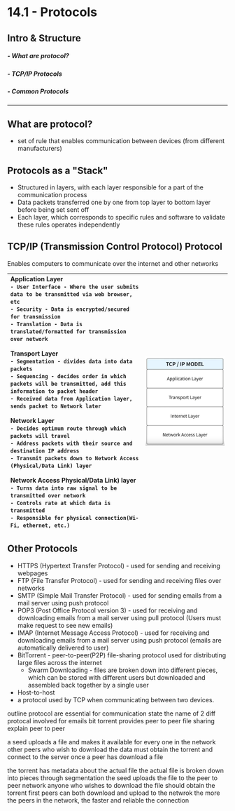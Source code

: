 # 14.1 - Protocols
## Intro & Structure
#####    - What are protocol?
#####    - TCP/IP Protocols
#####    - Common Protocols

---
## What are protocol?
 - set of rule that enables communication between devices (from different manufacturers)

## Protocols as a "Stack"
- Structured in layers, with each layer responsible for a part of the communication process
- Data packets transferred one by one from top layer to bottom layer before being set sent off
- Each layer, which corresponds to specific rules and software to validate these rules operates independently 

## TCP/IP (Transmission Control Protocol) Protocol
Enables computers to communicate over the internet and other networks

| **Application Layer**<br>	`- User Interface - Where the user submits data to be transmitted via web browser, etc`<br>	`- Security - Data is encrypted/secured for transmission`<br>	`- Translation - Data is translated/formatted for transmission over network`  <br><br>**Transport Layer**<br>	`- Segmentation - divides data into data packets`<br>	`- Sequencing - decides order in which packets will be transmitted, add this information to packet header`<br>	`- Received data from Application layer, sends packet to Network later`<br><br>**Network Layer**<br>	`- Decides optimum route through which packets will travel`<br>	`- Address packets with their source and destination IP address`<br>	`- Transmit packets down to Network Access (Physical/Data Link) layer`<br><br>**Network Access Physical/Data Link) layer**<br>	`- Turns data into raw signal to be transmitted over network`<br>	`- Controls rate at which data is transmitted`<br>	`- Responsible for physical connection(Wi-Fi, ethernet, etc.)` | ![](../Assets/Pasted%20image%2020250818192426.png) |
| :---------------------------------------------------------------------------------------------------------------------------------------------------------------------------------------------------------------------------------------------------------------------------------------------------------------------------------------------------------------------------------------------------------------------------------------------------------------------------------------------------------------------------------------------------------------------------------------------------------------------------------------------------------------------------------------------------------------------------------------------------------------------------------------------------------------------------------------------------------------------------------------------------------------------------------------------------------------------------------------------------------------------------------- | -------------------------------------------------- |

## Other Protocols
- HTTPS (Hypertext Transfer Protocol) - used for sending and receiving webpages
- FTP (File Transfer Protocol) - used for sending and receiving files over networks
- SMTP (Simple Mail Transfer Protocol) - used for sending emails from a mail server using push protocol
- POP3 (Post Office Protocol version 3) - used for receiving and downloading emails from a mail server using pull protocol (Users must make request to see new emails)
- IMAP (Internet Message Access Protocol) - used for receiving and downloading emails from a mail server using push protocol (emails are automatically delivered to user)
- BitTorrent - peer-to-peer(P2P) file-sharing protocol used for distributing large files across the internet
	- Swarm Downloading - files are broken down into different pieces, which can be stored with different users but downloaded and assembled back together by a single user
- Host-to-host                       
-  a protocol used by TCP when communicating between two devices. 



outline protocol are essential for communication
state the name of 2 diff protocal involved for emails
bit torrent provides peer to peer file sharing
explain peer to peer

a seed uploads a file and makes it available for every one in the network
other peers who wish to download the data must obtain the torrent and connect to the server
once a peer has download a file


the torrent has metadata about the actual file
the actual file is broken down into pieces through segmentation
the seed uploads the file to the peer to peer network
anyone who wishes to download the file should obtain the torrent first
peers can both download and  upload to the netwrok 
the more the peers in the network, the faster and reliable the connection